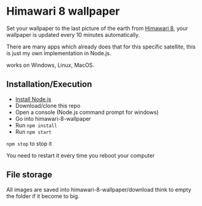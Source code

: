 # Himawari 8 wallpaper
Set your wallpaper to the last picture of the earth from [Himawari 8](https://himawari8.nict.go.jp/), your wallpaper is updated every 10 minutes automatically.

There are many apps which already does that for this specific satellite, this is just my own implementation in Node.js.

works on Windows, Linux, MacOS.

## Installation/Execution
- [Install Node.js](https://nodejs.org/)
- Download/clone this repo
- Open a console (Node.js command prompt for windows)
- Go into himawari-8-wallpaper
- Run `npm install`
- Run `npm start`

`npm stop` to stop it

You need to restart it every time you reboot your computer

## File storage
All images are saved into himawari-8-wallpaper/download think to empty the folder if it become to big.
